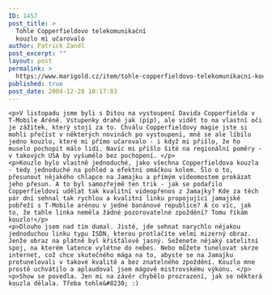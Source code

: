 ```yaml
---
ID: 1457
post_title: >
  Tohle Copperfieldovo telekomunikační
  kouzlo mi učarovalo
author: Patrick Zandl
post_excerpt: ""
layout: post
permalink: >
  https://www.marigold.cz/item/tohle-copperfieldovo-telekomunikacni-kouzlo-mi-ucarovalo
published: true
post_date: 2004-12-28 10:17:03
---
```

	<p>V listopadu jsme byli s Ditou na vystoupení Davida Copperfielda v T-Mobile Aréně. Vstupenky drahé jak (píp), ale vidět to na vlastní oči je zážitek, který stojí za to. Chválu Copperfieldovy magie jste si mohli přečíst v některých novinách po vystoupení, mně se ale líbilo jedno kouzlo, které mi přímo učarovalo - i když mi přišlo, že ho muselo pochopit málo lidí. Navíc mi přišlo šité na regionální poměry - v takových USA by vyšumělo bez pochopení. </p>
	<p>Kouzlo bylo vlastně jednoduché, jako všechna Copperfieldova kouzla - tedy jednoduché na pohled a efektní omáčkou kolem. Šlo o to, přesunout nějakého chlapce na Jamajku a přímým videomostem prokázat jeho přesun. A to byl samozřejmě ten trik - jak se podařilo Copperfieldovi udělat tak kvalitní videopřenos z Jamajky? Kde za těch pár dní sehnal tak rychlou a kvalitní linku propojující jamajské pobřeží s T-Mobile arénou v jedné banánové republice? A co víc, jak to, že tahle linka neměla žádné pozorovatelné zpoždění? Tomu říkám kouzlo!</p>
	<p>Dlouho jsem nad tím dumal. Jistě, jde sehnat narychlo nějakou jednoduchou linku typu ISDN, kterou protlačíte velmi mizerný obraz. Jenže obraz na plátně byl křišťálově jasný. Seženete nějaký satelitní spoj, na kterém latence vylétne do nebes. Nebo můžete tunelovat skrze internet, což chce skutečného mága na to, abyste se na Jamajku protunelovali v takové kvalitě a bez znatelného zpoždění. Kouzlo mne prostě uchvátilo a aplaudoval jsem mágově mistrovskému výkonu. </p>
	<p>Show se povedla. Jen mi na závěr chybělo prozrazení, jak se některá kouzla dělala. Třeba tohle&#8230; :)
</p>